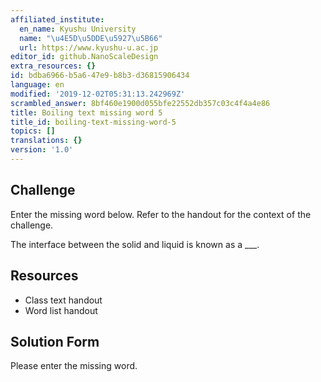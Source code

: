 ```yaml
---
affiliated_institute:
  en_name: Kyushu University
  name: "\u4E5D\u5DDE\u5927\u5B66"
  url: https://www.kyushu-u.ac.jp
editor_id: github.NanoScaleDesign
extra_resources: {}
id: bdba6966-b5a6-47e9-b8b3-d36815906434
language: en
modified: '2019-12-02T05:31:13.242969Z'
scrambled_answer: 8bf460e1900d055bfe22552db357c03c4f4a4e86
title: Boiling text missing word 5
title_id: boiling-text-missing-word-5
topics: []
translations: {}
version: '1.0'
---
```


## Challenge
Enter the missing word below. Refer to the handout for the context of the challenge.

The interface between the solid and liquid is known as a ___.


## Resources
- Class text handout
- Word list handout


## Solution Form
Please enter the missing word.
